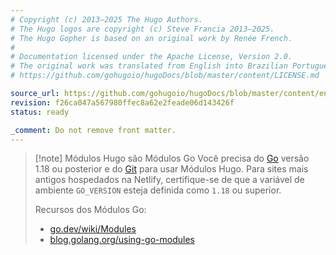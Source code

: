 ```yaml
---
# Copyright (c) 2013–2025 The Hugo Authors.
# The Hugo logos are copyright (c) Steve Francia 2013–2025.
# The Hugo Gopher is based on an original work by Renée French.
#
# Documentation licensed under the Apache License, Version 2.0.
# The original work was translated from English into Brazilian Portuguese.
# https://github.com/gohugoio/hugoDocs/blob/master/content/LICENSE.md

source_url: https://github.com/gohugoio/hugoDocs/blob/master/content/en/_common/gomodules-info.md
revision: f26ca047a567980ffec8a62e2feade06d143426f
status: ready

_comment: Do not remove front matter.
---
```


> [!note] Módulos Hugo são Módulos Go
> Você precisa do [Go] versão 1.18 ou posterior e do [Git] para usar Módulos
> Hugo.
> Para sites mais antigos hospedados na Netlify, certifique-se de que a variável
> de ambiente `GO_VERSION` esteja definida como `1.18` ou superior.
>
> Recursos dos Módulos Go:
> - [go.dev/wiki/Modules](https://go.dev/wiki/Modules)
> - [blog.golang.org/using-go-modules](https://go.dev/blog/using-go-modules)

[Git]: https://git-scm.com/book/en/v2/Getting-Started-Installing-Git

[Go]: https://go.dev/doc/install
